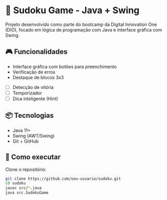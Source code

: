 # 🧩 Sudoku Game - Java + Swing

Projeto desenvolvido como parte do bootcamp da Digital Innovation One (DIO), focado em lógica de programação com Java e interface gráfica com Swing.

## 🎮 Funcionalidades

- Interface gráfica com botões para preenchimento
- Verificação de erros
- Destaque de blocos 3x3
- [ ] Detecção de vitória
- [ ] Temporizador
- [ ] Dica inteligente (Hint)

## 📦 Tecnologias

- Java 11+
- Swing (AWT/Swing)
- Git + GitHub

## 🚀 Como executar

Clone o repositório:

```bash
git clone https://github.com/seu-usuario/sudoku.git
cd sudoku
javac src/*.java
java src.SudokuGame
